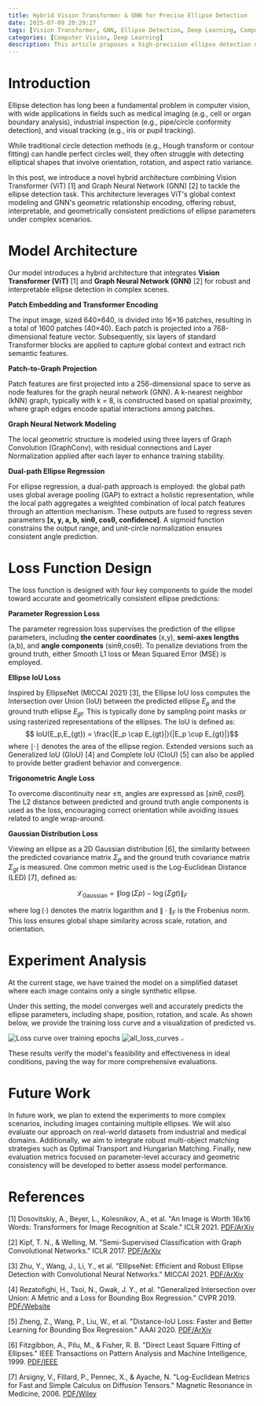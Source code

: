 ```yaml
---
title: Hybrid Vision Transformer & GNN for Precise Ellipse Detection
date: 2025-07-09 20:29:27
tags: [Vision Transformer, GNN, Ellipse Detection, Deep Learning, Computer Vision]
categories: [Computer Vision, Deep Learning]
description: This article proposes a high-precision ellipse detection method that combines Vision Transformer and Graph Neural Network (GNN). It systematically introduces the model architecture, loss function design, experimental analysis, and future prospects, with detailed references and original links. The method is suitable for scenarios such as medical imaging and industrial inspection.
---
```


# Introduction

Ellipse detection has long been a fundamental problem in computer vision, with wide applications in fields such as medical imaging (e.g., cell or organ boundary analysis), industrial inspection (e.g., pipe/circle conformity detection), and visual tracking (e.g., iris or pupil tracking).

While traditional circle detection methods (e.g., Hough transform or contour fitting) can handle perfect circles well, they often struggle with detecting elliptical shapes that involve orientation, rotation, and aspect ratio variance.

In this post, we introduce a novel hybrid architecture combining Vision Transformer (ViT) [1] and Graph Neural Network (GNN) [2] to tackle the ellipse detection task. This architecture leverages ViT's global context modeling and GNN's geometric relationship encoding, offering robust, interpretable, and geometrically consistent predictions of ellipse parameters under complex scenarios.

# Model Architecture

Our model introduces a hybrid architecture that integrates **Vision Transformer (ViT)** [1] and **Graph Neural Network (GNN)** [2] for robust and interpretable ellipse detection in complex scenes.

**Patch Embedding and Transformer Encoding**

The input image, sized 640×640, is divided into 16×16 patches, resulting in a total of 1600 patches (40×40). Each patch is projected into a 768-dimensional feature vector. Subsequently, six layers of standard Transformer blocks are applied to capture global context and extract rich semantic features.

**Patch-to-Graph Projection**

Patch features are first projected into a 256-dimensional space to serve as node features for the graph neural network (GNN). A k-nearest neighbor (kNN) graph, typically with k = 8, is constructed based on spatial proximity, where graph edges encode spatial interactions among patches.


**Graph Neural Network Modeling**

The local geometric structure is modeled using three layers of Graph Convolution (GraphConv), with residual connections and Layer Normalization applied after each layer to enhance training stability.

**Dual-path Ellipse Regression**

For ellipse regression, a dual-path approach is employed: the global path uses global average pooling (GAP) to extract a holistic representation, while the local path aggregates a weighted combination of local patch features through an attention mechanism. These outputs are fused to regress seven parameters **[x, y, a, b, sinθ, cosθ, confidence]**. A sigmoid function constrains the output range, and unit-circle normalization ensures consistent angle prediction.

# Loss Function Design

The loss function is designed with four key components to guide the model toward accurate and geometrically consistent ellipse predictions:

**Parameter Regression Loss**

The parameter regression loss supervises the prediction of the ellipse parameters, including **the center coordinates** (x,y), **semi-axes lengths** (a,b), and **angle components** (sinθ,cosθ). To penalize deviations from the ground truth, either Smooth L1 loss or Mean Squared Error (MSE) is employed.


**Ellipse IoU Loss**

Inspired by EllipseNet (MICCAI 2021) [3], the Ellipse IoU loss computes the Intersection over Union (IoU) between the predicted ellipse $E_p$  and the ground truth ellipse $E_{gt}$. This is typically done by sampling point masks or using rasterized representations of the ellipses. The IoU is defined as:
$$ IoU(E_p,E_{gt}) = \frac{|E_p \cap E_{gt}|}{|E_p \cup E_{gt}|}$$
where ∣⋅∣ denotes the area of the ellipse region. Extended versions such as Generalized IoU (GIoU) [4] and Complete IoU (CIoU) [5] can also be applied to provide better gradient behavior and convergence.

**Trigonometric Angle Loss**

To overcome discontinuity near ±π, angles are expressed as $[sinθ,cosθ]$. The L2 distance between predicted and ground truth angle components is used as the loss, encouraging correct orientation while avoiding issues related to angle wrap-around.

**Gaussian Distribution Loss**

Viewing an ellipse as a 2D Gaussian distribution [6], the similarity between the predicted covariance matrix $\Sigma_p$ and the ground truth covariance matrix $\Sigma_{gt}$ is measured. One common metric used is the Log-Euclidean Distance (LED) [7], defined as:


$$
\mathcal{L}_{\mathrm{Gaussian}} = \left\lVert \log(\Sigma{p}) - \log(\Sigma{gt}) \right\rVert_F
$$


where $\log(\cdot)$ denotes the matrix logarithm and $\|\cdot\|_F$ is the Frobenius norm. This loss ensures global shape similarity across scale, rotation, and orientation.


# Experiment Analysis

At the current stage, we have trained the model on a simplified dataset where each image contains only a single synthetic ellipse.

Under this setting, the model converges well and accurately predicts the ellipse parameters, including shape, position, rotation, and scale. As shown below, we provide the training loss curve and a visualization of predicted vs.

![Loss curve over training epochs](./2025-07-09/loss_curves.png)
![all_loss_curves](./2025-07-09/all_loss_curves.png)
<img src="2025-07-09/vis_1_001.jpg.png" alt="1" style="zoom:30%;" />


These results verify the model's feasibility and effectiveness in ideal conditions, paving the way for more comprehensive evaluations.


# Future Work

In future work, we plan to extend the experiments to more complex scenarios, including images containing multiple ellipses. We will also evaluate our approach on real-world datasets from industrial and medical domains. Additionally, we aim to integrate robust multi-object matching strategies such as Optimal Transport and Hungarian Matching. Finally, new evaluation metrics focused on parameter-level accuracy and geometric consistency will be developed to better assess model performance.

# References

[1] Dosovitskiy, A., Beyer, L., Kolesnikov, A., et al. "An Image is Worth 16x16 Words: Transformers for Image Recognition at Scale." ICLR 2021. [PDF/ArXiv](https://arxiv.org/abs/2010.11929)

[2] Kipf, T. N., & Welling, M. "Semi-Supervised Classification with Graph Convolutional Networks." ICLR 2017. [PDF/ArXiv](https://arxiv.org/abs/1609.02907)

[3] Zhu, Y., Wang, J., Li, Y., et al. "EllipseNet: Efficient and Robust Ellipse Detection with Convolutional Neural Networks." MICCAI 2021. [PDF/ArXiv](https://arxiv.org/abs/2107.11662)

[4] Rezatofighi, H., Tsoi, N., Gwak, J. Y., et al. "Generalized Intersection over Union: A Metric and a Loss for Bounding Box Regression." CVPR 2019. [PDF/Website](https://openaccess.thecvf.com/content_CVPR_2019/html/Rezatofighi_Generalized_Intersection_Over_Union_A_Metric_and_a_Loss_for_CVPR_2019_paper.html)

[5] Zheng, Z., Wang, P., Liu, W., et al. "Distance-IoU Loss: Faster and Better Learning for Bounding Box Regression." AAAI 2020. [PDF/ArXiv](https://arxiv.org/abs/1911.08287)

[6] Fitzgibbon, A., Pilu, M., & Fisher, R. B. "Direct Least Square Fitting of Ellipses." IEEE Transactions on Pattern Analysis and Machine Intelligence, 1999. [PDF/IEEE](https://ieeexplore.ieee.org/document/709602)

[7] Arsigny, V., Fillard, P., Pennec, X., & Ayache, N. "Log-Euclidean Metrics for Fast and Simple Calculus on Diffusion Tensors." Magnetic Resonance in Medicine, 2006. [PDF/Wiley](https://onlinelibrary.wiley.com/doi/abs/10.1002/mrm.20965)